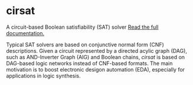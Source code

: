 # cirsat
A circuit-based Boolean satisfiability (SAT) solver
[Read the full documentation.](https://cirsat-tool.readthedocs.io/en/latest/)

Typical SAT solvers are based on conjunctive normal form (CNF) descriptions.
Given a circuit represented by a directed acylic graph (DAG), such as
AND-Inverter Graph (AIG) and Boolean chains, *cirsat* is based on DAG-based
logic networks instead of CNF-based formats. The main motivation is to boost
electronic desigon automation (EDA), especially for applications in logic synthesis.

